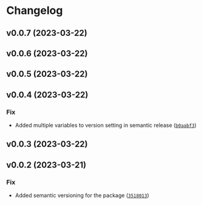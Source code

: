 # Changelog


<!--next-version-placeholder-->

## v0.0.7 (2023-03-22)


## v0.0.6 (2023-03-22)


## v0.0.5 (2023-03-22)


## v0.0.4 (2023-03-22)
### Fix
* Added multiple variables to version setting in semantic release ([`b0aabf3`](https://github.com/DevzoneCommunity/faag_cli/commit/b0aabf373c224bc562634c9af0d308901ce11933))

## v0.0.3 (2023-03-22)


## v0.0.2 (2023-03-21)


### Fix
* Added semantic versioning for the package ([`3518013`](https://github.com/DevzoneCommunity/faag_cli/commit/35180139a9a9bf21b5db7a6a9a03ab9a5230fa98))
